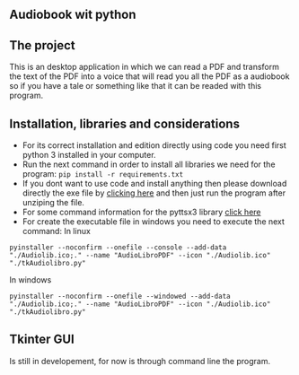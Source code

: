 ## Audiobook wit python

## The project
This is an desktop application in which we can read a PDF and transform the text of the PDF into 
a voice that will read you all the PDF as a audiobook so if you have a tale or something like that 
it can be readed with this program.

## Installation, libraries and considerations
- For its correct installation and edition directly using code you need first python 3 installed in your computer.
- Run the next command in order to install all libraries we need for the program:
```pip install -r requirements.txt```
- If you dont want to use code and install anything then please download directly the exe file by [clicking here]() and 
then just run the program after unziping the file.
- For some command information for the pyttsx3 library [click here](https://ichi.pro/es/construye-tu-propio-audiolibro-en-7-lineas-de-codigo-python-210934534284465)
- For create the executable file in windows you need to execute the next command:
In linux
```
pyinstaller --noconfirm --onefile --console --add-data "./Audiolib.ico;." --name "AudioLibroPDF" --icon "./Audiolib.ico" "./tkAudiolibro.py"
```
In windows
```
pyinstaller --noconfirm --onefile --windowed --add-data "./Audiolib.ico;." --name "AudioLibroPDF" --icon "./Audiolib.ico" "./tkAudiolibro.py"
```

## Tkinter GUI
Is still in developement, for now is through command line the program.
